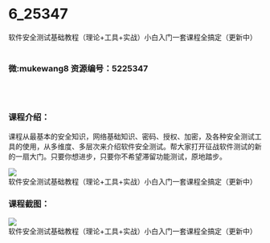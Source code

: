 # 6_25347
软件安全测试基础教程（理论+工具+实战）小白入门一套课程全搞定（更新中）
<br/></br>
<h3>微:mukewang8 资源编号：5225347</h3>
<br/></br>
<h3>课程介绍：</h3>
<p>课程从最基本的安全知识，网络基础知识、密码、授权、加密，及各种安全测试工具的使用，从多维度、多层次来介绍<a title="查看与 软件安全测试 相关的文章" target="_blank">软件安全测试</a>。帮大家打开征战软件测试的新的一扇大门。只要你想进步，只要你不希望滞留功能测试，原地踏步。</p>
<p><img src="https://www.ko996.com/wp-content/uploads/img/2022/07/1-73-300x181.png" alt="软件安全测试基础教程（理论+工具+实战）小白入门一套课程全搞定（更新中）"></p>
<div class="info-desc">
<h3>课程截图：</h3>
<p><img src="https://www.ko996.com/wp-content/uploads/img/2022/07/2-73.png" alt="软件安全测试基础教程（理论+工具+实战）小白入门一套课程全搞定（更新中）"></p>


			
</div>
